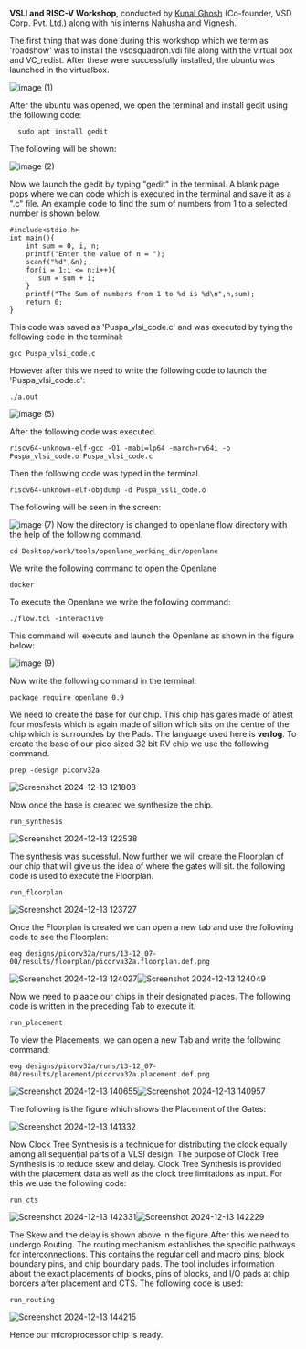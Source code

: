 **VSLI and RISC-V Workshop**,
conducted by [Kunal Ghosh](https://www.bing.com/ck/a?!&&p=2de3e48401de7d6dd3f119d2c2e40a7f16af2d22630c475ff714bdbf4b5a172eJmltdHM9MTczNDA0ODAwMA&ptn=3&ver=2&hsh=4&fclid=1f22b90d-2986-6283-39ce-aabb2813638e&psq=kunal+ghosh+vlsi&u=a1aHR0cHM6Ly9pbi5saW5rZWRpbi5jb20vaW4va3VuYWwtZ2hvc2gtdmxzaXN5c3RlbWRlc2lnbi1jb20tMjgwODQ4MzY&ntb=1) (Co-founder, VSD Corp. Pvt. Ltd.) along with his interns Nahusha and Vignesh.

The first thing that was done during this workshop which we term as 'roadshow' was to install the vsdsquadron.vdi file along with the virtual box and VC_redist. After these were successfully installed, the ubuntu was launched in the virtualbox.

![image (1)](https://github.com/user-attachments/assets/0c3e71a8-ff6c-40bb-8d86-248685dd745d)

After the ubuntu was opened, we open the terminal and install gedit using the following code:
```
  sudo apt install gedit
```
The following will be shown:

![image (2)](https://github.com/user-attachments/assets/b53112da-9357-4be6-abec-1a3307ad2fc5)

Now we launch the gedit by typing "gedit" in the terminal. A blank page pops where we can code which is executed in the terminal and save it as a ".c" file. An example code to find the sum of numbers from 1 to a selected number is shown below.
```
#include<stdio.h>  
int main(){  
    int sum = 0, i, n;  
    printf("Enter the value of n = ");  
    scanf("%d",&n);  
    for(i = 1;i <= n;i++){  
       sum = sum + i;  
    }  
    printf("The Sum of numbers from 1 to %d is %d\n",n,sum);  
    return 0;  
}
```
This code was saved as 'Puspa_vlsi_code.c' and was executed by tying the following code in the terminal:
```
gcc Puspa_vlsi_code.c
```
However after this we need to write the following code to launch the 'Puspa_vlsi_code.c':
```
./a.out
```
![image (5)](https://github.com/user-attachments/assets/62fd1eca-a661-479a-b219-0883be0bc915)

After the following code was executed.
```
riscv64-unknown-elf-gcc -O1 -mabi=lp64 -march=rv64i -o Puspa_vlsi_code.o Puspa_vlsi_code.c
```
Then the following code was typed in the terminal.
```
riscv64-unknown-elf-objdump -d Puspa_vsli_code.o
```
The following will be seen in the screen:

![image (7)](https://github.com/user-attachments/assets/259bf9d2-1cac-4663-a360-b13d574d0cc0)
Now the directory is changed to openlane flow directory with the help of the following command.
```
cd Desktop/work/tools/openlane_working_dir/openlane
```
We write the following command to open the Openlane
```
docker
```
To execute the Openlane we write the following command:
```
./flow.tcl -interactive
```
This command will execute and launch the Openlane as shown in the figure below:

![image (9)](https://github.com/user-attachments/assets/777d065d-f39a-4c0b-8c97-3407a3c79d67)

Now write the following command in the terminal.
```
package require openlane 0.9
```
We need to create the base for our chip. This chip has gates made of atlest four mosfests which is again made of silion which sits on the centre of the chip which is surroundes by the Pads. The language used here is **verlog**. To create the base of our pico sized 32 bit RV chip we use the following command.
```
prep -design picorv32a
```

![Screenshot 2024-12-13 121808](https://github.com/user-attachments/assets/7d224dc0-0637-4a64-b1f8-a716e49d132f)

Now once the base is created we synthesize the chip.
```
run_synthesis
```

![Screenshot 2024-12-13 122538](https://github.com/user-attachments/assets/a5184682-0525-4f3a-b6fe-f2acdaad8034)

The synthesis was sucessful.
Now further we will create the Floorplan of our chip that will give us the idea of where the gates will sit.
the following code is used to execute the Floorplan.
```
run_floorplan
```

![Screenshot 2024-12-13 123727](https://github.com/user-attachments/assets/ff2b2cb4-2e63-4710-ac7c-895b63ccfe39)

Once the Floorplan is created we can open a new tab and use the following code to see the Floorplan:
```
eog designs/picorv32a/runs/13-12_07-00/results/floorplan/picorva32a.floorplan.def.png
```

![Screenshot 2024-12-13 124027](https://github.com/user-attachments/assets/4fc7ff7b-5e2a-40fe-9d5e-34f0170dbbca)![Screenshot 2024-12-13 124049](https://github.com/user-attachments/assets/8a15bcf0-e9f4-44ae-82e9-9d9ffd8d6322)

Now we need to plaace our chips in their designated places. The following code is written in the preceding Tab to execute it.
```
run_placement
```
To view the Placements, we can open a new Tab and write the following command:
```
eog designs/picorv32a/runs/13-12_07-00/results/placement/picorva32a.placement.def.png
```

![Screenshot 2024-12-13 140655](https://github.com/user-attachments/assets/9d5b00a4-6f1c-486b-857f-ec9a6be2ac55)![Screenshot 2024-12-13 140957](https://github.com/user-attachments/assets/39243ca4-d7d3-499b-9885-80f826d3f0e7)

The following is the figure which shows the Placement of the Gates: 

![Screenshot 2024-12-13 141332](https://github.com/user-attachments/assets/1620eeb8-5b77-4106-9bda-ff95c8d790b2)

Now Clock Tree Synthesis is a technique for distributing the clock equally among all sequential parts of a VLSI design. The purpose of Clock Tree Synthesis is to reduce skew and delay. Clock Tree Synthesis is provided with the placement data as well as the clock tree limitations as input. For this we use the following code:
```
run_cts
```

![Screenshot 2024-12-13 142331](https://github.com/user-attachments/assets/1d5f8848-32ac-463f-8e32-38eb3bfe48cc)![Screenshot 2024-12-13 142229](https://github.com/user-attachments/assets/c0937df1-f0d9-41ef-af73-fe5f822c45f4)

The Skew and the delay is shown above in the figure.After this we need to undergo Routing. The routing mechanism establishes the specific pathways for interconnections. This contains the regular cell and macro pins, block boundary pins, and chip boundary pads. The tool includes information about the exact placements of blocks, pins of blocks, and I/O pads at chip borders after placement and CTS.
The following code is used:
```
run_routing
```

![Screenshot 2024-12-13 144215](https://github.com/user-attachments/assets/1652d16a-02be-492f-baa1-8112b030014c)

Hence our microprocessor chip is ready.
